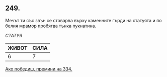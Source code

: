 ## 249.

Мечът ти със звън се стоварва върху каменните гърди на статуята и
по белия мрамор пробягва тънка пукнатина.

_СТАТУЯ_

ЖИВОТ | СИЛА
--- | ---
6 | 7

[Ако победиш, премини на 334.](./334)
